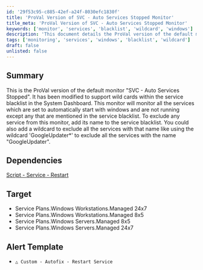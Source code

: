 ```yaml
---
id: '29f53c95-c885-42ef-a24f-8030efc1830f'
title: 'ProVal Version of SVC - Auto Services Stopped Monitor'
title_meta: 'ProVal Version of SVC - Auto Services Stopped Monitor'
keywords: ['monitor', 'services', 'blacklist', 'wildcard', 'windows']
description: 'This document details the ProVal version of the default monitor "SVC - Auto Services Stopped", which has been enhanced to support wildcards in the service blacklist. It monitors services set to start automatically with Windows, excluding those listed in the blacklist. Instructions for modifying the blacklist are provided.'
tags: ['monitoring', 'services', 'windows', 'blacklist', 'wildcard']
draft: false
unlisted: false
---
```

## Summary

This is the ProVal version of the default monitor "SVC - Auto Services Stopped". It has been modified to support wild cards within the service blacklist in the System Dashboard. This monitor will monitor all the services which are set to automatically start with windows and are not running except any that are mentioned in the service blacklist. To exclude any service from this monitor, add its name to the service blacklist. You could also add a wildcard to exclude all the services with that name like using the wildcard 'GoogleUpdater*' to exclude all the services with the name "GoogleUpdater".

## Dependencies

[Script - Service - Restart](https://proval.itglue.com/DOC-5078775-11032265)

## Target

- Service Plans.Windows Workstations.Managed 24x7
- Service Plans.Windows Workstations.Managed 8x5
- Service Plans.Windows Servers.Managed 8x5
- Service Plans.Windows Servers.Managed 24x7

## Alert Template

- `△ Custom - Autofix - Restart Service`






